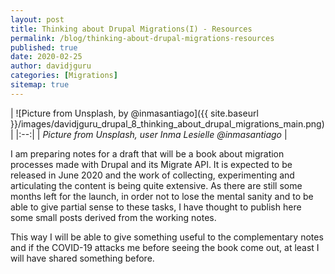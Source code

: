 ```yaml
---
layout: post
title: Thinking about Drupal Migrations(I) - Resources
permalink: /blog/thinking-about-drupal-migrations-resources
published: true
date: 2020-02-25
author: davidjguru
categories: [Migrations]
sitemap: true
---
```

| ![Picture from Unsplash, by @inmasantiago]({{ site.baseurl
}}/images/davidjguru_drupal_8_thinking_about_drupal_migrations_main.png) |
|:--:|
| *Picture from Unsplash, user Inma Lesielle @inmasantiago* |

I am preparing notes for a draft that will be a book about migration processes
made with Drupal and its Migrate API. It is expected to be released in June 2020 and the work of collecting, experimenting and articulating the content is being quite extensive.
As there are still some months left for the launch, in order not to lose the mental sanity and to be able to give partial sense to these tasks, I have thought to publish here some small posts derived from the working notes.
<!--more-->
This way I will be able to give something useful to the complementary notes and if the COVID-19 attacks me before seeing the book come out, at least I will have shared something before.
